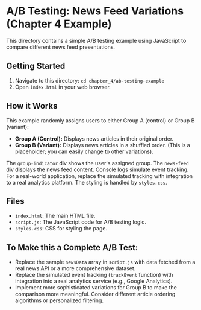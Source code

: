 # A/B Testing: News Feed Variations (Chapter 4 Example)

This directory contains a simple A/B testing example using JavaScript to compare different news feed presentations.

## Getting Started

1.  Navigate to this directory: `cd chapter_4/ab-testing-example`
2.  Open `index.html` in your web browser.

## How it Works

This example randomly assigns users to either Group A (control) or Group B (variant):

- **Group A (Control):** Displays news articles in their original order.
- **Group B (Variant):** Displays news articles in a shuffled order. (This is a placeholder; you can easily change to other variations).

The `group-indicator` div shows the user's assigned group. The `news-feed` div displays the news feed content. Console logs simulate event tracking. For a real-world application, replace the simulated tracking with integration to a real analytics platform. The styling is handled by `styles.css`.

## Files

- `index.html`: The main HTML file.
- `script.js`: The JavaScript code for A/B testing logic.
- `styles.css`: CSS for styling the page.

## To Make this a Complete A/B Test:

- Replace the sample `newsData` array in `script.js` with data fetched from a real news API or a more comprehensive dataset.
- Replace the simulated event tracking (`trackEvent` function) with integration into a real analytics service (e.g., Google Analytics).
- Implement more sophisticated variations for Group B to make the comparison more meaningful. Consider different article ordering algorithms or personalized filtering.
